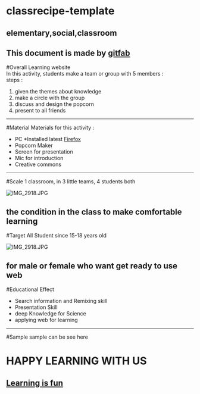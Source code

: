 # classrecipe-template
## elementary,social,classroom
This document is made by [gitfab](http://gitfab.org)
---
#Overall
Learning website <br>
In this activity, students make a team or group with 5 members : <br>
steps :<br>
1. given the themes about knowledge <br>
2. make a circle with the group <br>
3. discuss and design the popcorn<br>
4. present to all friends


---
#Material
Materials for this activity :<br>
* PC *Installed latest [Firefox](http://www.mozilla.org/en-US/firefox/)<br>
* Popcorn Maker<br>
* Screen for presentation<br>
* Mic for introduction<br>
* Creative commons
---
#Scale
1 classroom, in 3 little teams, 4 students both 


![IMG_2918.JPG](http://ictwatch.com/internetsehat/wp-content/uploads/2009/08/lab-a-01.jpg)

the condition in the class to make comfortable learning
---
#Target
All Student since 15-18 years old 


![IMG_2918.JPG](http://blog.unud.ac.id/adisetiawan/files/2012/10/learning-management-systems.jpg)

for male or female who want get ready to use web
---
#Educational Effect
* Search information and Remixing skill<br>
* Presentation Skill<br>
* deep Knowledge for Science <br>
* applying web for learning <br>

---
#Sample 
sample can be see here
<h1> HAPPY LEARNING WITH US </h1>

[Learning is fun ](https://nursucifitriyani.makes.org/popcorn/1mr7)
---
